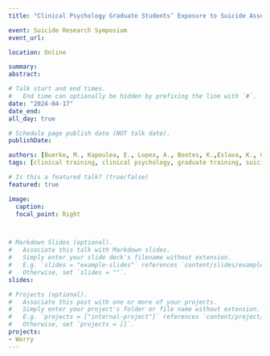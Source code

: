 ```yaml
---
title: "Clinical Psychology Graduate Students’ Exposure to Suicide Assessment and Management"

event: Suicide Research Symposium
event_url: 

location: Online

summary: 
abstract: 

# Talk start and end times.
#   End time can optionally be hidden by prefixing the line with `#`.
date: "2024-04-17"
date_end: 
all_day: true

# Schedule page publish date (NOT talk date).
publishDate: 

authors: [Buerke, M., Kapoulea, E., Lopex, A., Bootes, K.,Eslava, K., Capron, D. W., Nadorff, M.]
tags: [clinical training, clinical psychology, graduate training, suicide]

# Is this a featured talk? (true/false)
featured: true

image:
  caption: 
  focal_point: Right



# Markdown Slides (optional).
#   Associate this talk with Markdown slides.
#   Simply enter your slide deck's filename without extension.
#   E.g. `slides = "example-slides"` references `content/slides/example-slides.md`.
#   Otherwise, set `slides = ""`.
slides: 

# Projects (optional).
#   Associate this post with one or more of your projects.
#   Simply enter your project's folder or file name without extension.
#   E.g. `projects = ["internal-project"]` references `content/project/deep-learning/index.md`.
#   Otherwise, set `projects = []`.
projects: 
- Worry
---
```



